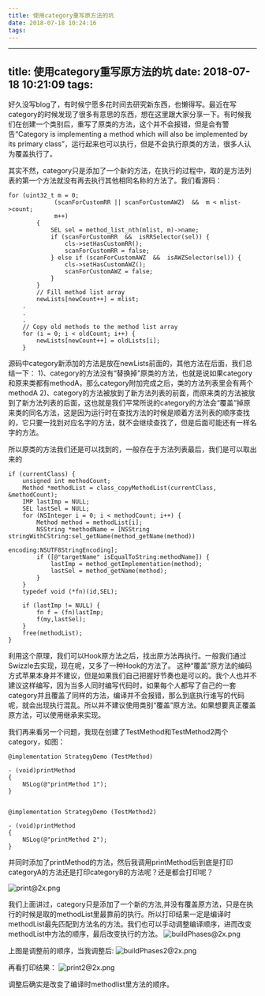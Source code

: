 ```yaml
---
title: 使用category重写原方法的坑
date: 2018-07-18 10:24:16
tags:
---
```

---
title: 使用category重写原方法的坑
date: 2018-07-18 10:21:09
tags:
---
好久没写blog了，有时候宁愿多花时间去研究新东西，也懒得写。最近在写category的时候发现了很多有意思的东西，想在这里跟大家分享一下。有时候我们在创建一个类别后，重写了原类的方法，这个并不会报错，但是会有警告“Category is implementing a method which will also be implemented by its primary class”，运行起来也可以执行，但是不会执行原类的方法，很多人认为覆盖执行了。

其实不然，category只是添加了一个新的方法，在执行的过程中，取的是方法列表的第一个方法就没有再去执行其他相同名称的方法了。我们看源码：
```
for (uint32_t m = 0;
             (scanForCustomRR || scanForCustomAWZ)  &&  m < mlist->count;
             m++)
        {
            SEL sel = method_list_nth(mlist, m)->name;
            if (scanForCustomRR  &&  isRRSelector(sel)) {
                cls->setHasCustomRR();
                scanForCustomRR = false;
            } else if (scanForCustomAWZ  &&  isAWZSelector(sel)) {
                cls->setHasCustomAWZ();
                scanForCustomAWZ = false;
            }
        }
        // Fill method list array
        newLists[newCount++] = mlist;
    .
    .
    .
    // Copy old methods to the method list array
    for (i = 0; i < oldCount; i++) {
        newLists[newCount++] = oldLists[i];
    }

```

源码中category新添加的方法是放在newLists前面的，其他方法在后面，我们总结一下：
1)、category的方法没有“替换掉”原类的方法，也就是说如果category和原来类都有methodA，那么category附加完成之后，类的方法列表里会有两个methodA
2)、category的方法被放到了新方法列表的前面，而原来类的方法被放到了新方法列表的后面，这也就是我们平常所说的category的方法会“覆盖”掉原来类的同名方法，这是因为运行时在查找方法的时候是顺着方法列表的顺序查找的，它只要一找到对应名字的方法，就不会继续查找了，但是后面可能还有一样名字的方法。

所以原类的方法我们还是可以找到的，一般存在于方法列表最后，我们是可以取出来的

```
if (currentClass) {
    unsigned int methodCount;
    Method *methodList = class_copyMethodList(currentClass, &methodCount);
    IMP lastImp = NULL;
    SEL lastSel = NULL;
    for (NSInteger i = 0; i < methodCount; i++) {
        Method method = methodList[i];
        NSString *methodName = [NSString stringWithCString:sel_getName(method_getName(method)) 
                                        encoding:NSUTF8StringEncoding];
        if ([@"targetName" isEqualToString:methodName]) {
            lastImp = method_getImplementation(method);
            lastSel = method_getName(method);
        }
    }
    typedef void (*fn)(id,SEL);

    if (lastImp != NULL) {
        fn f = (fn)lastImp;
        f(my,lastSel);
    }
    free(methodList);
}
```
利用这个原理，我们可以Hook原方法之后，找出原方法再执行。一般我们通过Swizzle去实现，现在呢，又多了一种Hook的方法了。
这种“覆盖”原方法的编码方式苹果本身并不建议，但是如果我们自己把握好节奏也是可以的。我个人也并不建议这样编写，因为当多人同时编写代码时，如果每个人都写了自己的一套category并且覆盖了同样的方法，编译并不会报错，那么到底执行谁写的代码呢，就会出现执行混乱。所以并不建议使用类别“覆盖”原方法。如果想要真正覆盖原方法，可以使用继承来实现。


我们再来看另一个问题，我现在创建了TestMethod和TestMethod2两个category，如图：
```
@implementation StrategyDemo (TestMethod)

- (void)printMethod
{
    NSLog(@"printMethod 1");
}
```

```

@implementation StrategyDemo (TestMethod2)

- (void)printMethod
{
    NSLog(@"printMethod 2");
}
```

并同时添加了printMethod的方法，然后我调用printMethod后到底是打印categoryA的方法还是打印categoryB的方法呢？还是都会打印呢？

![print@2x.png](https://upload-images.jianshu.io/upload_images/1313458-57f6daa9e1b5a962.png?imageMogr2/auto-orient/strip%7CimageView2/2/w/1240)


我们上面讲过，category只是添加了一个新的方法,并没有覆盖原方法，只是在执行的时候是取的methodList里最靠前的执行。所以打印结果一定是编译时methodList最先匹配到方法名的方法。我们也可以手动调整编译顺序，进而改变methodList中方法的顺序，最后改变执行的方法。
![buildPhases@2x.png](https://upload-images.jianshu.io/upload_images/1313458-7780ea8bac25ed26.png?imageMogr2/auto-orient/strip%7CimageView2/2/w/1240)

上图是调整前的顺序，当我调整后:
![buildPhases2@2x.png](https://upload-images.jianshu.io/upload_images/1313458-a7748868a4dc1512.png?imageMogr2/auto-orient/strip%7CimageView2/2/w/1240)

再看打印结果：
![print2@2x.png](https://upload-images.jianshu.io/upload_images/1313458-dda9ab9fbe5fa7ea.png?imageMogr2/auto-orient/strip%7CimageView2/2/w/1240)

调整后确实是改变了编译时methodlist里方法的顺序。